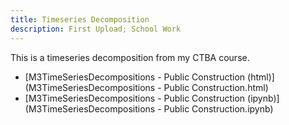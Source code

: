 ```yaml
---
title: Timeseries Decomposition
description: First Upload; School Work
---
```


This is a timeseries decomposition from my CTBA course.
- [M3TimeSeriesDecompositions - Public Construction (html)](M3TimeSeriesDecompositions - Public Construction.html)
- [M3TimeSeriesDecompositions - Public Construction (ipynb)](M3TimeSeriesDecompositions - Public Construction.ipynb)
